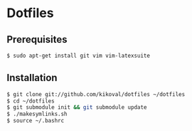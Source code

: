 Dotfiles
========

Prerequisites
--------------

``` bash
$ sudo apt-get install git vim vim-latexsuite
```

Installation
------------

``` bash
$ git clone git://github.com/kikoval/dotfiles ~/dotfiles
$ cd ~/dotfiles
$ git submodule init && git submodule update
$ ./makesymlinks.sh
$ source ~/.bashrc
```
